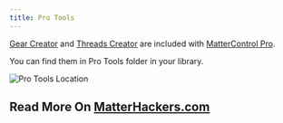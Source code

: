 ```yaml
---
title: Pro Tools
---
```


[Gear Creator](https://www.matterhackers.com/store/l/gear-creator/sk/MENZNGL4) and [Threads Creator](https://www.matterhackers.com/store/l/threads-creator/sk/MP54KW9N) are included with [MatterControl Pro](https://www.matterhackers.com/store/l/mattercontrol-pro-edition/sk/M5NN90VP).

You can find them in Pro Tools folder in your library.

![Pro Tools Location](https://lh3.googleusercontent.com/JtoT_UtG-6EK5iuOWIJaGckpIu4bnRRFwYGZlwEl1DFfRwoHCGMn0OS_Z181fe0lVwRP27pkXRuyZvTMyjVfSIqQlcJ7KBhsdXZTdYg)

## Read More On [MatterHackers.com](https://www.matterhackers.com/store/l/mattercontrol-pro-edition/sk/M5NN90VP)
